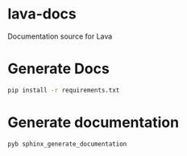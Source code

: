 # lava-docs
Documentation source for Lava

# Generate Docs
```bash
pip install -r requirements.txt
```
# Generate documentation
```bash
pyb sphinx_generate_documentation
```
